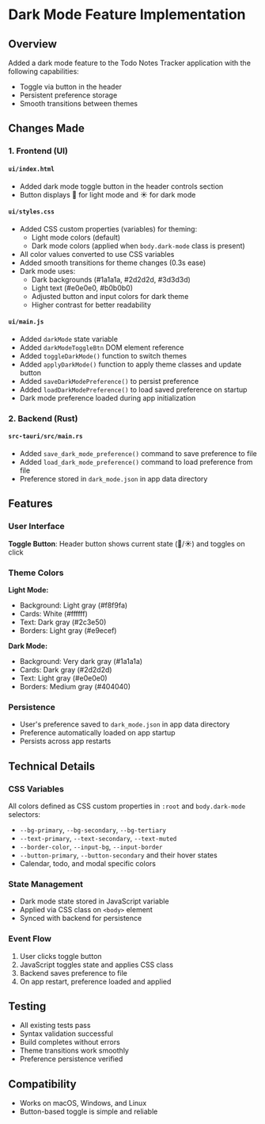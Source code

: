 # Dark Mode Feature Implementation

## Overview
Added a dark mode feature to the Todo Notes Tracker application with the following capabilities:
- Toggle via button in the header
- Persistent preference storage
- Smooth transitions between themes

## Changes Made

### 1. Frontend (UI)

#### `ui/index.html`
- Added dark mode toggle button in the header controls section
- Button displays 🌙 for light mode and ☀️ for dark mode

#### `ui/styles.css`
- Added CSS custom properties (variables) for theming:
  - Light mode colors (default)
  - Dark mode colors (applied when `body.dark-mode` class is present)
- All color values converted to use CSS variables
- Added smooth transitions for theme changes (0.3s ease)
- Dark mode uses:
  - Dark backgrounds (#1a1a1a, #2d2d2d, #3d3d3d)
  - Light text (#e0e0e0, #b0b0b0)
  - Adjusted button and input colors for dark theme
  - Higher contrast for better readability

#### `ui/main.js`
- Added `darkMode` state variable
- Added `darkModeToggleBtn` DOM element reference
- Added `toggleDarkMode()` function to switch themes
- Added `applyDarkMode()` function to apply theme classes and update button
- Added `saveDarkModePreference()` to persist preference
- Added `loadDarkModePreference()` to load saved preference on startup
- Dark mode preference loaded during app initialization

### 2. Backend (Rust)

#### `src-tauri/src/main.rs`
- Added `save_dark_mode_preference()` command to save preference to file
- Added `load_dark_mode_preference()` command to load preference from file
- Preference stored in `dark_mode.json` in app data directory

## Features

### User Interface
**Toggle Button**: Header button shows current state (🌙/☀️) and toggles on click

### Theme Colors

**Light Mode:**
- Background: Light gray (#f8f9fa)
- Cards: White (#ffffff)
- Text: Dark gray (#2c3e50)
- Borders: Light gray (#e9ecef)

**Dark Mode:**
- Background: Very dark gray (#1a1a1a)
- Cards: Dark gray (#2d2d2d)
- Text: Light gray (#e0e0e0)
- Borders: Medium gray (#404040)

### Persistence
- User's preference saved to `dark_mode.json` in app data directory
- Preference automatically loaded on app startup
- Persists across app restarts

## Technical Details

### CSS Variables
All colors defined as CSS custom properties in `:root` and `body.dark-mode` selectors:
- `--bg-primary`, `--bg-secondary`, `--bg-tertiary`
- `--text-primary`, `--text-secondary`, `--text-muted`
- `--border-color`, `--input-bg`, `--input-border`
- `--button-primary`, `--button-secondary` and their hover states
- Calendar, todo, and modal specific colors

### State Management
- Dark mode state stored in JavaScript variable
- Applied via CSS class on `<body>` element
- Synced with backend for persistence

### Event Flow
1. User clicks toggle button
2. JavaScript toggles state and applies CSS class
3. Backend saves preference to file
4. On app restart, preference loaded and applied

## Testing
- All existing tests pass
- Syntax validation successful
- Build completes without errors
- Theme transitions work smoothly
- Preference persistence verified

## Compatibility
- Works on macOS, Windows, and Linux
- Button-based toggle is simple and reliable
